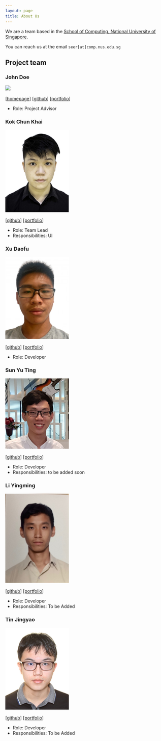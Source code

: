 ```yaml
---
layout: page
title: About Us
---
```


We are a team based in the [School of Computing, National University of Singapore](http://www.comp.nus.edu.sg).

You can reach us at the email `seer[at]comp.nus.edu.sg`

## Project team

### John Doe

<img src="images/johndoe.png" width="200px">

[[homepage](http://www.comp.nus.edu.sg/~damithch)]
[[github](https://github.com/johndoe)]
[[portfolio](team/johndoe.md)]

* Role: Project Advisor
### Kok Chun Khai

<img src="images/avock.png" width="200px">

[[github](http://github.com/avock)]
[[portfolio](team/avock.md)]

* Role: Team Lead
* Responsibilities: UI

### Xu Daofu
<img src="images/therealdaofu.png" width="200px">

[[github](https://github.com/therealdaofu)] [[portfolio](team/therealdaofu.md)]

* Role: Developer

### Sun Yu Ting
<img src="images/effixion.png" width="200px">


[[github](http://github.com/effixion)]
[[portfolio](team/effixion.md)]


* Role: Developer
* Responsibilities: to be added soon

### Li Yingming

<img src="images/yingming23.png" width="200px">

[[github](http://github.com/Yingming23)]
[[portfolio](team/yingming23.md)]

* Role: Developer
* Responsibilities: To be Added

### Tin Jingyao

<img src="images/tin-jy.png" width="200px">

[[github](http://github.com/tin-jy)]
[[portfolio](team/tin-jy.md)]

* Role: Developer
* Responsibilities: To be Added
